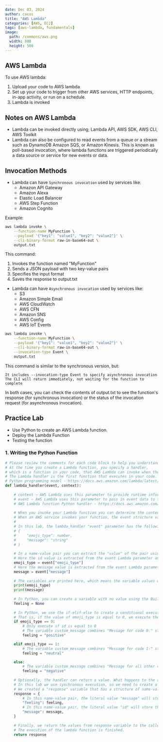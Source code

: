 ```yaml
---
date: Dec 03, 2024
author: cacos
title: "AWS Lambda"
categories: [AWS, EC2]
tags: [aws-lambda, fundamentals]
image:
  path: /commons/aws.png
  width: 800
  height: 500
---
```


## AWS Lambda

To use AWS lambda:

1. Upload your code to AWS lambda
2. Set up your code to trigger from other AWS services, HTTP endpoints, in-app activity, or run on a schedule. 
3. Lambda is invoked

## Notes on AWS Lambda

- Lambda can be invoked directly using; Lambda API, AWS SDK, AWS CLI, AWS Toolkit
- Lambda can also be configured to read events from a queue or a stream such as DynamoDB Amazon SQS, or Amazon Kinesis. This is known as poll-based invocation, where lambda functions are triggered periodically a data source or service for new events or data.

## Invocation Methods

- Lambda can have `Synchronous invocation` used by services like:
  - Amazon API Gateway 
  - Amazon Alexa 
  - Elastic Load Balancer
  - AWS Step Function
  - Amazon Cognito

Example:

```sh
aws lambda invoke \
    --function-name MyFunction \
    --payload '{"key1": "value1", "key2": "value2"}' \
    --cli-binary-format raw-in-base64-out \
    output.txt
```
This command:

1. Invokes the function named "MyFunction"
2. Sends a JSON payload with two key-value pairs
3. Specifies the input format
4. Saves the response to output.txt
 

- Lambda can have `Asynchronous invocation` used by services like:
  - S3
  - Amazon Simple Email
  - AWS CloudWatch
  - AWS CFN
  - Amazon SNS
  - AWS Config
  - AWS IoT Events

```sh
aws lambda invoke \
    --function-name MyFunction \
    --payload '{"key1": "value1", "key2": "value2"}' \
    --cli-binary-format raw-in-base64-out \
    --invocation-type Event \
    output.txt
```

This command is similar to the synchronous version, but:

    It includes --invocation-type Event to specify asynchronous invocation
    The CLI will return immediately, not waiting for the function to complete

In both cases, you can check the contents of output.txt to see the function's response (for synchronous invocation) or the status of the invocation request (for asynchronous invocation).

## Practice Lab

- Use Python to create an AWS Lambda function.
- Deploy the Lambda Function
- Testing the function

### 1. Writing the Python Function

```python
# Please review the comments for each code block to help you understand the execution of this Lambda function.
# At the time you create a Lambda function, you specify a handler, 
# which is a function in your code, that AWS Lambda can invoke when the service executes your code.
# The Lambda handler is the first function that executes in your code.
# Python programming model - https://docs.aws.amazon.com/lambda/latest/dg/python-programming-model.html
def lambda_handler(event, context):
    
    # context – AWS Lambda uses this parameter to provide runtime information to your handler.
    # event – AWS Lambda uses this parameter to pass in event data to the handler. This parameter is usually of the Python dict type.
    # AWS Lambda function Python handler - https://docs.aws.amazon.com/lambda/latest/dg/python-handler.html
    
    # When you invoke your Lambda function you can determine the content and structure of the event. 
    # When an AWS service invokes your function, the event structure varies by service.
    # 
    # In this lab, the lambda_handler "event" parameter has the following structure of name/value pairs:
    # {
    #     "emoji_type": number,
    #     "message": "string"
    # }
        
    # In a name-value pair you can extract the "value" of the pair using the "name" of the pair.   
    # Here the id value is extracted from the event Lambda parameter and passed to a variable called emoji_type.
    emoji_type = event["emoji_type"]
    # Here the message value is extracted from the event Lambda parameter and passed to a variable called message.
    message = event["message"]
    
    # The variables are printed here, which means the variable values will be displayed in CloudWatch logs and the Execution Results panel.
    print(emoji_type)
    print(message)
    
    # In Python, you can create a variable with no value using the Built-in constant None. This means the variable "custom_message" currently has no value.
    feeling = None
    
    # In Python, we use the if-elif-else to create a conditional execution. https://docs.python.org/3/reference/compound_stmts.html#the-if-statement
    # That is, if the value of emoji_type is equal to 0, we execute the statement inside its block
    if emoji_type == 0:
        # Only execute if id is equal to 0
        # The variable custom_message combines "Message for code 0:" string with the variable message
        feeling = "positive"

    elif emoji_type == 1:
        # The variable custom_message combines "Message for code 1:" string with the variable message
        feeling = "neutral"

    else:
        # The variable custom_message combines "Message for all other codes:" string with the variable message
        feeling = "negative"
        
    # Optionally, the handler can return a value. What happens to the returned value depends on the invocation type you use when invoking the Lambda function
    # In this lab we use synchronous execution, so we need to create a response for the lambda function.
    # We created a "response" variable that has a structure of name-value pairs using the id and custom_message created earlier.
    response = {
        # In this name-value pair, the literal value "message" will store the value of the variable custom_message.
        "feeling": feeling,
        # In this name-value pair, the literal value "id" will store the value of the variable id.
        "message": message,
    }
    
    # Finally, we return the values from response variable to the caller, which could be a test event or an AWS service performing a synchronous call.
    # The execution of the lambda function is finished.
    return response
```

